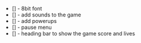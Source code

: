 - [] - 8bit font
- [] - add sounds to the game
- [] - add powerups
- [] - pause menu
- [] - heading bar to show the game score and lives